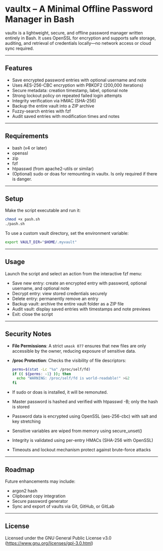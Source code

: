 # vaultx – A Minimal Offline Password Manager in Bash

vaultx is a lightweight, secure, and offline password manager written entirely in Bash. It uses OpenSSL for encryption and supports safe storage, auditing, and retrieval of credentials locally—no network access or cloud sync required.

---

## Features

- Save encrypted password entries with optional username and note
- Uses AES-256-CBC encryption with PBKDF2 (200,000 iterations)
- Secure metadata: creation timestamp, label, optional note
- Strong lockout policy on repeated failed login attempts
- Integrity verification via HMAC (SHA-256)
- Backup the entire vault into a ZIP archive
- Fuzzy-search entries with fzf
- Audit saved entries with modification times and notes

---

## Requirements

- bash (v4 or later)
- openssl
- zip
- fzf
- htpasswd (from apache2-utils or similar)
- (Optional) sudo or doas for remounting in vaultx. Is only required if there is danger.

---

## Setup

Make the script executable and run it:

```bash
chmod +x pash.sh
./pash.sh
```

To use a custom vault directory, set the environment variable:

```bash
export VAULT_DIR="$HOME/.myvault"
```

---

## Usage

Launch the script and select an action from the interactive fzf menu:

- Save new entry: create an encrypted entry with password, optional username, and optional note  
- Decrypt entry: view stored credentials securely  
- Delete entry: permanently remove an entry  
- Backup vault: archive the entire vault folder as a ZIP file  
- Audit vault: display saved entries with timestamps and note previews  
- Exit: close the script  

---

## Security Notes

- **File Permissions**: A strict `umask 077` ensures that new files are only accessible by the owner, reducing exposure of sensitive data.

- **/proc Protection**: Checks the visibility of file descriptors:
  ```bash
  perms=$(stat -Lc "%a" /proc/self/fd)
  if (( ${perms: -1} )); then
    echo "WARNING: /proc/self/fd is world-readable!" >&2
  fi 
  
- If sudo or doas is installed, it will be remonuted.
- Master password is hashed and verified with htpasswd -B; only the hash is stored  
- Password data is encrypted using OpenSSL (aes-256-cbc) with salt and key stretching  
- Sensitive variables are wiped from memory using secure_unset()  
- Integrity is validated using per-entry HMACs (SHA-256 with OpenSSL)  
- Timeouts and lockout mechanism protect against brute-force attacks  

---

## Roadmap

Future enhancements may include:

- argon2 hash
- Clipboard copy integration
- Secure password generator  
- Sync and export of vaults via Git, GitHub, or GitLab  

---

## License

Licensed under the GNU General Public License v3.0 (https://www.gnu.org/licenses/gpl-3.0.html)
